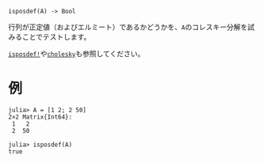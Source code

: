 ```
isposdef(A) -> Bool
```

行列が正定値（およびエルミート）であるかどうかを、`A`のコレスキー分解を試みることでテストします。

[`isposdef!`](@ref)や[`cholesky`](@ref)も参照してください。

# 例

```jldoctest
julia> A = [1 2; 2 50]
2×2 Matrix{Int64}:
 1   2
 2  50

julia> isposdef(A)
true
```
